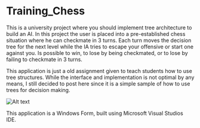 # Training_Chess
This is a university project where you should implement tree architecture to build an AI.
In this project the user is placed into a pre-established chess situation where he can checkmate in 3 turns.
Each turn moves the decision tree for the next level while the IA tries to escape your offensive or start one against you.
Is possible to win, to lose by being checkmated, or to lose by failing to checkmate in 3 turns.

This application is just a old assignment given to teach students how to use tree structures.
While the interface and implementation is not optimal by any means, I still
decided to post here since it is a simple sample of how to use trees for decision making.



![Alt text](https://i.imgur.com/I9xkBq1.png "A sample screenshot")

This application is a Windows Form, built using Microsoft Visual Studios IDE.
